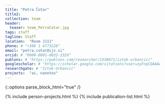 ```yaml
---
title: "Petra Čotar"
title2: 
collection: team
header:
  teaser: team_PetraCotar.jpg
tags: staff
tagline: Staff
location:  "Room J111"
phone: # "+386 1 4773226"
email: "petra.cotar@ijs.si"
orcid: # "0000-0001-8032-132X"
publons: # "https://publons.com/researcher/1538071/iztok-urbancic/"
googlescholar: # "https://scholar.google.com/citations?user=zyFnpCQAAAAJ"
researchgate: # "Iztok-Urbancic"
projects:  "ai, nanotox"
---
```


{::options parse_block_html="true" /}




{% include person-projects.html %}
{% include publication-list.html %}
